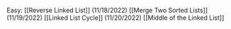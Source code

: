 Easy:
[[Reverse Linked List]] (11/18/2022)
[[Merge Two Sorted Lists]] (11/19/2022)
[[Linked List Cycle]] (11/20/2022)
[[Middle of the Linked List]]